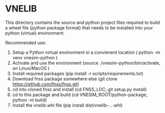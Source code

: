 # VNELIB

This directory contains the source and python project files
required to build a wheel file (python package format) that
needs to be installed into your python (virtual) environment.

Recommended use:

1. Setup a Python virtual environment in a convienent location
( python -m venv vnesim-python )
2. Activate and use the environment (source ./vnesim-python/bin/activate, on Linux/MacOS )
3. Install required packages (pip install -r scripts/requirements.txt)
4. Download fnss package somewhere else (git clone https://github.com/fnss/fnss.git)
5. cd into cloned fnss and install (cd FNSS_LOC; git setup.py install)
6. cd to this package and build (cd VNESIM_ROOT/python-package; python -m build)
5. Install the vnelib.whl file (pip install dist/vnelib-....whl)